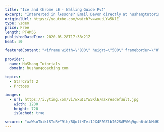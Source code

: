 ```yaml
---
title: "Ice and Chrome LE - Walling Guide PvZ"
excerpt: "Interested in lessons? Email Devon directly at hushangtutorials@outlook.com ------------------------------------------------------------------------------------------------------- Want to support HuShang Tutorials directly? Patreon is a website where you can contribute a monthly donation that will help"
originalUrl: https://youtube.com/watch?v=wxutLYw5KlE
type: video
price: Free
length: PT4M5S
publishedDateTime: 2020-05-28T17:38:21Z
heat: 50

featuredContent: "<iframe width=\"800\" height=\"500\" frameborder=\"0\" src=\"https://www.youtube.com/embed/wxutLYw5KlE\" allow=\"accelerometer; autoplay; encrypted-media; gyroscope; picture-in-picture\" allowfullscreen></iframe>"

provider:
  name: HuShang Tutorials
  domain: hushangcoaching.com

topics:
  - StarCraft 2
  - Protoss

images:
  - url: https://i.ytimg.com/vi/wxutLYw5KlE/maxresdefault.jpg
    width: 1280
    height: 720
    isCached: true

secured: "xaWsoThiklSToR+Y9lh/BQolfMTvi1JX4FZGZlbI62SAFVWq9guh6hblNMdH3+9ixc2qP2yT++fBXf5BTMpFnbZEwKq9TtSFShgX9luNdq1pp0k2KyKDQgmd/gzdOfHe62ROpsmpYsXCOwiZDLZhTyr26XBObGdJPn3xSp6PZi9tTZ8bjeSQ4x9fA9adzPW7TGpKWzwOwHbmMJUn+cY/HA43jQEyZEskT4pYtaSVphSloSNvxvs2MHxNvxhXAHnk6EglIqXLgiOgY9dHizlsF1oh+/z9PIirTwBqyRMpG5EqLfBC0ECtAkkay7+hjvWQxHDdO9KDS4KDtswQz8+NY0CSEoRp7vnaeD3wYPHE95ApRjcJXXF8bTQZjnum/RfQZUOTB7AKIqY6JFgQNTaytsb0y9N3tKyLlZYcqcrH9fI=;XA7Uelli9OFO+T8CE/wRHw=="
---
```



